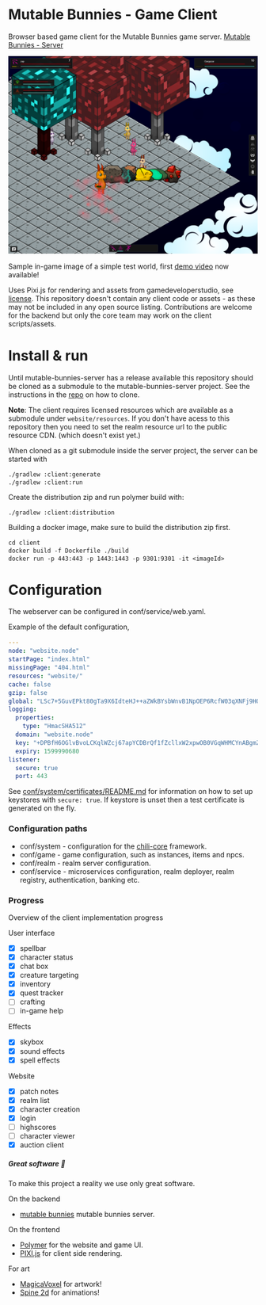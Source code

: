 # Mutable Bunnies - Game Client

Browser based game client for the Mutable Bunnies game server. [Mutable Bunnies - Server](https://github.com/codingchili/mutable-bunnies-server)

![img/in-game-v3.png](img/in-game-v3.png)

Sample in-game image of a simple test world, first [demo video](https://www.youtube.com/watch?v=TlFcvCJb9lw) now available!

Uses Pixi.js for rendering and assets from gamedeveloperstudio, see [license](https://www.gamedeveloperstudio.com/license.php). This repository doesn't contain any client code or assets - as these may not be included in any open source listing. Contributions are welcome for the backend but only the core team may work on the client scripts/assets.

# Install & run

Until mutable-bunnies-server has a release available this repository should be cloned as a submodule to the 
mutable-bunnies-server project. See the instructions in the [repo](https://github.com/codingchili/mutable-bunnies-server)
on how to clone.

**Note**: The client requires licensed resources which are available as a submodule under 
`website/resources`. If you don't have acess to this repository then you need to set the
realm resource url to the public resource CDN. (which doesn't exist yet.)

When cloned as a git submodule inside the server project, the server can be started with

```console
./gradlew :client:generate
./gradlew :client:run
```

Create the distribution zip and run polymer build with:
```console
./gradlew :client:distribution
```

Building a docker image, make sure to build the distribution zip first.

```console
cd client
docker build -f Dockerfile ./build
docker run -p 443:443 -p 1443:1443 -p 9301:9301 -it <imageId>
```

# Configuration

The webserver can be configured in conf/service/web.yaml.

Example of the default configuration,

```yaml
---
node: "website.node"
startPage: "index.html"
missingPage: "404.html"
resources: "website/"
cache: false
gzip: false
global: "LSc7+5GuvEPkt80gTa9X6IdteHJ++aZWkBYsbWnvB1NpOEP6RcfW03qXNFj9HO4YAUX6JxohipZm51rReU553Q=="
logging:
  properties:
    type: "HmacSHA512"
  domain: "website.node"
  key: "+DPBfH6OGlvBvoLCKqlWZcj67apYCDBrQf1fZcllxW2xpwOB0VGqWHMCYnABgmZsS1NWNvk+6VOpQPfFbf5LKA=="
  expiry: 1599990680
listener:
  secure: true
  port: 443
```

See [conf/system/certificates/README.md](conf/system/certificates/README.md) for information on how to set up keystores
with `secure: true`. If keystore is unset then a test certificate is generated on the fly.

### Configuration paths

- conf/system - configuration for the [chili-core](https://github.com/codingchili/chili-core) framework.
- conf/game - game configuration, such as instances, items and npcs.
- conf/realm - realm server configuration.
- conf/service - microservices configuration, realm deployer, realm registry, authentication, banking etc.


### Progress

Overview of the client implementation progress

User interface
- [X] spellbar
- [X] character status
- [X] chat box
- [X] creature targeting
- [X] inventory
- [X] quest tracker
- [ ] crafting
- [ ] in-game help

Effects
- [X] skybox
- [X] sound effects
- [X] spell effects

Website
- [X] patch notes
- [X] realm list
- [X] character creation
- [X] login
- [ ] highscores
- [ ] character viewer
- [x] auction client

##### Great software :blue_heart:
To make this project a reality we use only great software.

On the backend
- [mutable bunnies](https://github.com/codingchili/mutable-bunnies-server)  mutable bunnies server.

On the frontend
- [Polymer](https://www.polymer-project.org/) for the website and game UI.
- [PIXI.js](http://www.pixijs.com/) for client side rendering.

For art
- [MagicaVoxel](https://ephtracy.github.io/) for artwork!
- [Spine 2d](http://esotericsoftware.com/) for animations!

